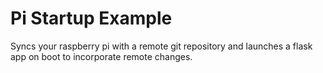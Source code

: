 # Pi Startup Example

Syncs your raspberry pi with a remote git repository and launches a flask app on boot to incorporate remote changes.
